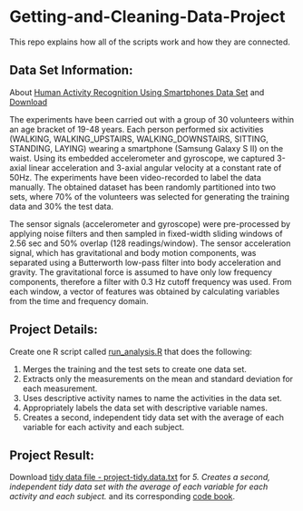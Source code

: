 Getting-and-Cleaning-Data-Project
=========================
This repo explains how all of the scripts work and how they are connected.  

Data Set Information:
---------------------
About [Human Activity Recognition Using Smartphones Data Set](http://archive.ics.uci.edu/ml/datasets/Human+Activity+Recognition+Using+Smartphones#) and 
[Download](http://archive.ics.uci.edu/ml/machine-learning-databases/00240/UCI%20HAR%20Dataset.zip)

The experiments have been carried out with a group of 30 volunteers within an age bracket of 19-48 years. Each person performed six activities (WALKING, WALKING_UPSTAIRS, WALKING_DOWNSTAIRS, SITTING, STANDING, LAYING) wearing a smartphone (Samsung Galaxy S II) on the waist. Using its embedded accelerometer and gyroscope, we captured 3-axial linear acceleration and 3-axial angular velocity at a constant rate of 50Hz. The experiments have been video-recorded to label the data manually. The obtained dataset has been randomly partitioned into two sets, where 70% of the volunteers was selected for generating the training data and 30% the test data.

The sensor signals (accelerometer and gyroscope) were pre-processed by applying noise filters and then sampled in fixed-width sliding windows of 2.56 sec and 50% overlap (128 readings/window). The sensor acceleration signal, which has gravitational and body motion components, was separated using a Butterworth low-pass filter into body acceleration and gravity. The gravitational force is assumed to have only low frequency components, therefore a filter with 0.3 Hz cutoff frequency was used. From each window, a vector of features was obtained by calculating variables from the time and frequency domain. 

Project Details:
---------------------
Create one R script called [run_analysis.R](https://github.com/yingyuhsieh/Getting-and-Cleaning-Data/blob/master/run_analysis.R) that does the following:

1. Merges the training and the test sets to create one data set.
2. Extracts only the measurements on the mean and standard deviation for each measurement.
3. Uses descriptive activity names to name the activities in the data set.
4. Appropriately labels the data set with descriptive variable names.
5. Creates a second, independent tidy data set with the average of each variable for each activity and each subject. 

Project Result:
---------------------
Download [tidy data file - project-tidy.data.txt](https://dl.dropboxusercontent.com/u/5539463/mynotes/project-tidydata.txt) for *5. Creates a second, independent tidy data set with the average of each variable for each activity and each subject.*  and its corresponding [code book](https://github.com/yingyuhsieh/Getting-and-Cleaning-Data/blob/master/CodeBook.md).
